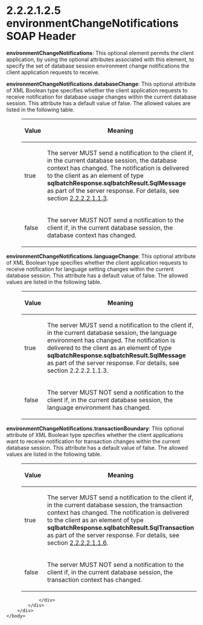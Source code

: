 <html dir="LTR" xmlns:mshelp="http://msdn.microsoft.com/mshelp" xmlns:ddue="http://ddue.schemas.microsoft.com/authoring/2003/5" xmlns:xlink="http://www.w3.org/1999/xlink" xmlns:tool="http://www.microsoft.com/tooltip">
    <head>
        <meta http-equiv="Content-Type" content="text/html; CHARSET=utf-8"></meta>
        <meta name="save" content="history"></meta>
        <title>2.2.2.1.2.5 environmentChangeNotifications SOAP Header</title>
        <xml>
            <mshelp:toctitle title="2.2.2.1.2.5 environmentChangeNotifications SOAP Header"></mshelp:toctitle>
            <mshelp:rltitle title="[MS-SSNWS]: environmentChangeNotifications SOAP Header"></mshelp:rltitle>
            <mshelp:keyword index="A" term="df0cc5a3-b69e-4901-9cd5-dcd40900b401"></mshelp:keyword>
            <mshelp:attr name="DCSext.ContentType" value="open specification"></mshelp:attr>
            <mshelp:attr name="AssetID" value="df0cc5a3-b69e-4901-9cd5-dcd40900b401"></mshelp:attr>
            <mshelp:attr name="TopicType" value="kbRef"></mshelp:attr>
            <mshelp:attr name="DCSext.Title" value="[MS-SSNWS]: environmentChangeNotifications SOAP Header" />
        </xml>
    </head>
    <body>
        <div id="header">
            <h1 class="heading">2.2.2.1.2.5 environmentChangeNotifications SOAP Header</h1>
        </div>
        <div id="mainSection">
            <div id="mainBody">
                <div id="allHistory" class="saveHistory"></div>
                <div id="sectionSection0" class="section" name="collapseableSection">
                    

<p><b>environmentChangeNotifications</b>: This optional
element permits the client application, by using the optional attributes
associated with this element, to specify the set of database session
environment change notifications the client application requests to receive.</p>

<p><b>environmentChangeNotifications.databaseChange</b>:
This optional attribute of XML Boolean type specifies whether the client
application requests to receive notification for database usage changes within
the current database session. This attribute has a default value of false. The
allowed values are listed in the following table.</p>

<dl>
<dd>
<table>
 <thead>
  <tr>
   <th>
   <p>Value</p>
   </th>
   <th>
   <p>Meaning</p>
   </th>
  </tr>
 </thead>
 <tr>
  <td>
  <p>true</p>
  </td>
  <td>
  <p>The server MUST send a notification to the client if,
  in the current database session, the database context has changed. The
  notification is delivered to the client as an element of type <b>sqlbatchResponse.sqlbatchResult.SqlMessage</b>
  as part of the server response. For details, see section <a href="df56728d-f80a-4d95-88e3-569c327335b2.md">2.2.2.2.1.1.3</a>.</p>
  </td>
 </tr>
 <tr>
  <td>
  <p>false</p>
  </td>
  <td>
  <p>The server MUST NOT send a notification to the client
  if, in the current database session, the database context has changed.</p>
  </td>
 </tr>
</table>
</dd></dl>

<p><b>environmentChangeNotifications.languageChange</b>:
This optional attribute of XML Boolean type specifies whether the client
application requests to receive notification for language setting changes
within the current database session. This attribute has a default value of
false. The allowed values are listed in the following table.</p>

<dl>
<dd>
<table>
 <thead>
  <tr>
   <th>
   <p>Value</p>
   </th>
   <th>
   <p>Meaning</p>
   </th>
  </tr>
 </thead>
 <tr>
  <td>
  <p>true</p>
  </td>
  <td>
  <p>The server MUST send a notification to the client if,
  in the current database session, the language environment has changed. The notification
  is delivered to the client as an element of type <b>sqlbatchResponse.sqlbatchResult.SqlMessage</b>
  as part of the server response. For details, see section 2.2.2.2.1.1.3.</p>
  </td>
 </tr>
 <tr>
  <td>
  <p>false</p>
  </td>
  <td>
  <p>The server MUST NOT send a notification to the client
  if, in the current database session, the language environment has changed.</p>
  </td>
 </tr>
</table>
</dd></dl>

<p><b>environmentChangeNotifications.transactionBoundary</b>:
This optional attribute of XML Boolean type specifies whether the client
applications want to receive notification for transaction changes within the
current database session. This attribute has a default value of false. The
allowed values are listed in the following table.</p>

<dl>
<dd>
<table>
 <thead>
  <tr>
   <th>
   <p>Value</p>
   </th>
   <th>
   <p>Meaning</p>
   </th>
  </tr>
 </thead>
 <tr>
  <td>
  <p>true</p>
  </td>
  <td>
  <p>The server MUST send a notification to the client if,
  in the current database session, the transaction context has changed. The
  notification is delivered to the client as an element of type <b>sqlbatchResponse.sqlbatchResult.SqlTransaction</b>
  as part of the server response. For details, see section <a href="b8dbbe93-698d-45cb-8e45-076c1591dbbd.md">2.2.2.2.1.1.6</a>.</p>
  </td>
 </tr>
 <tr>
  <td>
  <p>false</p>
  </td>
  <td>
  <p>The server MUST NOT send a notification to the client
  if, in the current database session, the transaction context has changed.</p>
  </td>
 </tr>
</table>
</dd></dl>

<p> </p>


                </div>
            </div>
        </div>
    </body>
</html>